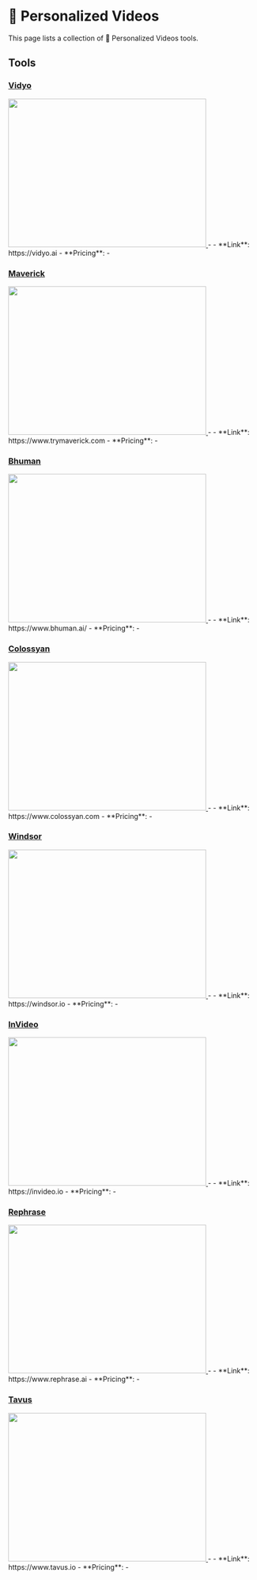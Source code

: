 # 📼 Personalized Videos

This page lists a collection of 📼 Personalized Videos tools.

## Tools

### [Vidyo](https://vidyo.ai)
<a href="https://vidyo.ai">
   <img src="media/Vidyo.png" width="400" height="300">
</a>
-    
- **Link**: https://vidyo.ai
- **Pricing**: -

### [Maverick](https://www.trymaverick.com)
<a href="https://www.trymaverick.com">
   <img src="media/Maverick.png" width="400" height="300">
</a>
-    
- **Link**: https://www.trymaverick.com
- **Pricing**: -

### [Bhuman](https://www.bhuman.ai/)
<a href="https://www.bhuman.ai/">
   <img src="media/Bhuman.png" width="400" height="300">
</a>
-    
- **Link**: https://www.bhuman.ai/
- **Pricing**: -

### [Colossyan](https://www.colossyan.com)
<a href="https://www.colossyan.com">
   <img src="media/Colossyan.png" width="400" height="300">
</a>
-    
- **Link**: https://www.colossyan.com
- **Pricing**: -

### [Windsor](https://windsor.io)
<a href="https://windsor.io">
   <img src="media/Windsor.png" width="400" height="300">
</a>
-    
- **Link**: https://windsor.io
- **Pricing**: -

### [InVideo](https://invideo.io)
<a href="https://invideo.io">
   <img src="media/InVideo.png" width="400" height="300">
</a>
-    
- **Link**: https://invideo.io
- **Pricing**: -

### [Rephrase](https://www.rephrase.ai)
<a href="https://www.rephrase.ai">
   <img src="media/Rephrase.png" width="400" height="300">
</a>
-    
- **Link**: https://www.rephrase.ai
- **Pricing**: -

### [Tavus](https://www.tavus.io)
<a href="https://www.tavus.io">
   <img src="media/Tavus.png" width="400" height="300">
</a>
-    
- **Link**: https://www.tavus.io
- **Pricing**: -

